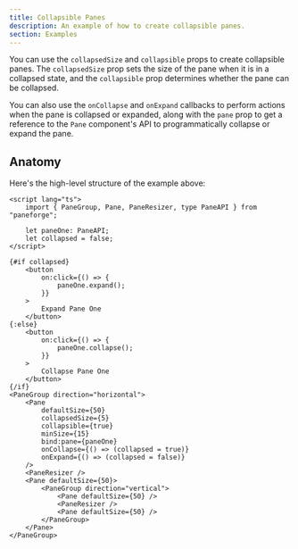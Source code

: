 ```yaml
---
title: Collapsible Panes
description: An example of how to create collapsible panes.
section: Examples
---
```


<script>
	import { CollapsibleDemo } from '$lib/components/demos'
	import ViewExampleCode from '$lib/components/view-example-code.svelte'
</script>

You can use the `collapsedSize` and `collapsible` props to create collapsible panes. The `collapsedSize` prop sets the size of the pane when it is in a collapsed state, and the `collapsible` prop determines whether the pane can be collapsed.

You can also use the `onCollapse` and `onExpand` callbacks to perform actions when the pane is collapsed or expanded, along with the `pane` prop to get a reference to the `Pane` component's API to programmatically collapse or expand the pane.

<div class="flex flex-col gap-4">
	<CollapsibleDemo />
</div>

<ViewExampleCode href="https://github.com/svecosystem/paneforge/blob/main/sites/docs/src/lib/components/demos/collapsible-demo.svelte" />

## Anatomy

Here's the high-level structure of the example above:

```svelte
<script lang="ts">
	import { PaneGroup, Pane, PaneResizer, type PaneAPI } from "paneforge";

	let paneOne: PaneAPI;
	let collapsed = false;
</script>

{#if collapsed}
	<button
		on:click={() => {
			paneOne.expand();
		}}
	>
		Expand Pane One
	</button>
{:else}
	<button
		on:click={() => {
			paneOne.collapse();
		}}
	>
		Collapse Pane One
	</button>
{/if}
<PaneGroup direction="horizontal">
	<Pane
		defaultSize={50}
		collapsedSize={5}
		collapsible={true}
		minSize={15}
		bind:pane={paneOne}
		onCollapse={() => (collapsed = true)}
		onExpand={() => (collapsed = false)}
	/>
	<PaneResizer />
	<Pane defaultSize={50}>
		<PaneGroup direction="vertical">
			<Pane defaultSize={50} />
			<PaneResizer />
			<Pane defaultSize={50} />
		</PaneGroup>
	</Pane>
</PaneGroup>
```
